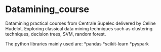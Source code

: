# Datamining_course
Datamining practical courses from Centrale Supelec delivered by Celine Hudelot. Exploring classical data mining techniques such as clustering techniques, decision trees, SVM, random forest.

The python libraries mainly used are:
*pandas
*scikit-learn
*pyspark
